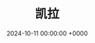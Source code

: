 ---
archive: false
category: 猫档案
comments_disable: false
date: 2024-10-11 00:00:00 +0000
image_lazy_loader_on: true
image_viewer_on: false
img: /assets/upload/封面图/凯拉.jpg
lng_pair: id_2024-10-11--1_凯拉
meta_modify_date: 2024-10-11 22:01:09 +0800
on_site_search_exclude: false
published: true
search_engine_exclude: false
tags:
- 宝山校区
title: 凯拉
auto_translate: true
---